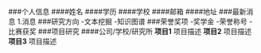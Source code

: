 ###个人信息
####姓名
####学历
####学校
####邮箱
####地址
###最新消息
1.消息
###研究方向
-文本挖掘
-知识图谱
###荣誉奖项
-奖学金
-荣誉称号
-比赛获奖
###项目研究
####公司/学校/研究所
**项目1**
项目描述
**项目2**
项目描述
**项目3**
项目描述
